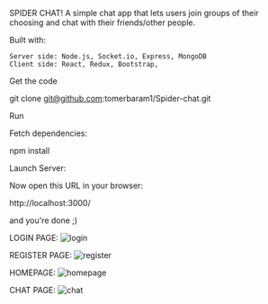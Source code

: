 SPIDER CHAT!
A simple chat app that lets users join groups of their choosing and chat with their friends/other people.

Built with:

    Server side: Node.js, Socket.io, Express, MongoDB
    Client side: React, Redux, Bootstrap,


Get the code

git clone git@github.com:tomerbaram1/Spider-chat.git

Run

Fetch dependencies:

npm install

Launch Server:


Now open this URL in your browser:

http://localhost:3000/

and you're done ;)


LOGIN PAGE:
![login](https://user-images.githubusercontent.com/108272013/202143422-2506e370-0428-4b86-9487-753fceb14100.png)


REGISTER PAGE:
![register](https://user-images.githubusercontent.com/108272013/202143493-896aa026-688d-4cfa-9978-447d227c1235.png)


HOMEPAGE:
![homepage](https://user-images.githubusercontent.com/108272013/202143522-247ad916-cd9b-4893-950e-78d43168853d.png)


CHAT PAGE:
![chat](https://user-images.githubusercontent.com/108272013/202143556-689af300-4c16-49cc-b319-5236123a7ffd.png)


